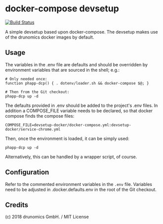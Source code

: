 # docker-compose devsetup

[![Build Status](https://travis-ci.org/drunomics/devsetup-docker.svg?branch=1.x)](https://travis-ci.org/drunomics/devsetup-docker)

A simple devsetup based upon docker-compose. The devsetup makes use of the
drunomics docker images by default.

## Usage

The variables in the .env file are defaults and should be overridden by
environment variables that are sourced in the shell; e.g.:

    # Only needed once:
    function phapp-dcp() { . dotenv/loader.sh && docker-compose $@; }
    
    # Then from the Git checkout:
    phapp-dcp up -d

The defaults provided in .env should be added to the project's .env files.
In addition a COMPOSE_FILE variable needs to be declared, so that docker
compose finds the compose files:

	COMPOSE_FILE=devsetup-docker/docker-compose.yml:devsetup-docker/service-chrome.yml

Then, once the environment is loaded, it can be simply used:
	
	phapp-dcp up -d
    
Alternatively, this can be handled by a wrapper script, of course.

## Configuration

Refer to the commented environment variables in the `.env` file. Variables need
to be adjusted in .docker.defaults.env in the root of the Git checkout.

## Credits

(c) 2018 drunomics GmbH. /  MIT License
